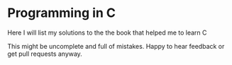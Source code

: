 # Programming in C 
Here I will list my solutions to the the book that helped me to learn C

This might be uncomplete and full of mistakes. 
Happy to hear feedback or get pull requests anyway.
